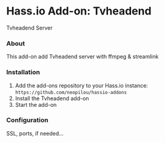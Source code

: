 # Hass.io Add-on: Tvheadend
Tvheadend Server

### About
This add-on add Tvheadend server with ffmpeg & streamlink

### Installation
1. Add the add-ons repository to your Hass.io instance: `https://github.com/neopilou/hassio-addons`
2. Install the Tvheadend add-on
3. Start the add-on 

### Configuration

SSL, ports, if needed...
